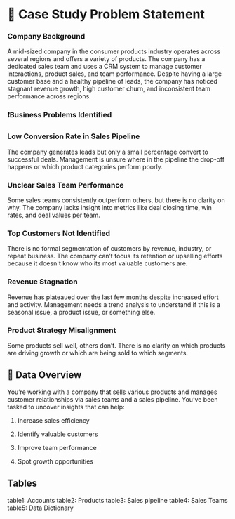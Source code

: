 # 🏢 Case Study Problem Statement
### Company Background
A mid-sized company in the consumer products industry operates across several regions and offers a variety of products. The company has a dedicated sales team and uses a CRM system to manage customer interactions, product sales, and team performance.
Despite having a large customer base and a healthy pipeline of leads, the company has noticed stagnant revenue growth, high customer churn, and inconsistent team performance across regions.
### ❗️Business Problems Identified
### Low Conversion Rate in Sales Pipeline
 The company generates leads but only a small percentage convert to successful deals.
 Management is unsure where in the pipeline the drop-off happens or which product categories perform poorly.
### Unclear Sales Team Performance
 Some sales teams consistently outperform others, but there is no clarity on why.
 The company lacks insight into metrics like deal closing time, win rates, and deal values per team.
### Top Customers Not Identified
 There is no formal segmentation of customers by revenue, industry, or repeat business.
 The company can’t focus its retention or upselling efforts because it doesn't know who its most valuable customers are.
### Revenue Stagnation
 Revenue has plateaued over the last few months despite increased effort and activity.
 Management needs a trend analysis to understand if this is a seasonal issue, a product issue, or something else.
### Product Strategy Misalignment
 Some products sell well, others don’t.
 There is no clarity on which products are driving growth or which are being sold to which segments.

## 📁 Data Overview
You’re working with a company that sells various products and manages customer relationships via sales teams and a sales pipeline. You’ve been tasked to uncover insights that can help:

1. Increase sales efficiency

2. Identify valuable customers

3. Improve team performance

4. Spot growth opportunities

## Tables 
table1: Accounts
table2: Products 
table3: Sales pipeline 
table4: Sales Teams 
table5: Data Dictionary
